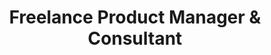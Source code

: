 ---
company: "Gustav du Plessis Product Consulting"
title: "Freelance Product Manager & Consultant"
timeframe: "Jul 2021 – Present"
visible: true
order: 1
context: ["Freelance", "Product Consulting", "Strategy", "SaaS", "Startup & Scale-Up"]
header: "How I Help Product Teams Grow, Deliver, and Succeed:"
responsibilities:
  - Partner with startups and scale-ups at pivotal growth moments, driving product strategy, roadmap planning, and fractional product leadership across B2B, B2C, and B2B2C platforms.
  - Lead product lifecycle consulting from concept through delivery and iteration, aligning business goals, user needs, and scalable technical solutions to accelerate market impact.
  - Build high-performing teams by improving delivery practices, onboarding, and systems thinking, and connect clients with trusted vendors or partners when needed.
  - Deliver flexible, high-impact consulting independently and via Toptal’s global network, advancing product delivery, retention, and growth for web, mobile, and internal platforms.
---